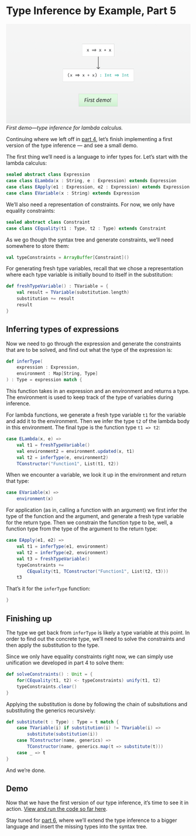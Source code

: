 # Type Inference by Example, Part 5

![Diagram](image.png)  
*First demo—type inference for lambda calculus.*

Continuing where we left off in [part 4](../part4/article.md), let’s finish implementing a first version of the type inference — and see a small demo.

The first thing we’ll need is a language to infer types for. Let’s start with the lambda calculus:

```scala
sealed abstract class Expression
case class ELambda(x : String, e : Expression) extends Expression
case class EApply(e1 : Expression, e2 : Expression) extends Expression
case class EVariable(x : String) extends Expression
```

We’ll also need a representation of constraints. For now, we only have equality constraints:

```scala
sealed abstract class Constraint
case class CEquality(t1 : Type, t2 : Type) extends Constraint
```

As we go though the syntax tree and generate constraints, we’ll need somewhere to store them:

```scala
val typeConstraints = ArrayBuffer[Constraint]()
```

For generating fresh type variables, recall that we chose a representation where each type variable is initially bound to itself in the substitution:

```scala
def freshTypeVariable() : TVariable = {
    val result = TVariable(substitution.length)
    substitution += result
    result
}
```


## Inferring types of expressions

Now we need to go through the expression and generate the constraints that are to be solved, and find out what the type of the expression is:

```scala
def inferType(
    expression : Expression,
    environment : Map[String, Type]
) : Type = expression match {
```

This function takes in an expression and an environment and returns a type. The environment is used to keep track of the type of variables during inference.

For lambda functions, we generate a fresh type variable `t1` for the variable and add it to the environment. Then we infer the type `t2` of the lambda body in this environment. The final type is the function type `t1 => t2`:

```scala
case ELambda(x, e) =>
    val t1 = freshTypeVariable()
    val environment2 = environment.updated(x, t1)
    val t2 = inferType(e, environment2)
    TConstructor("Function1", List(t1, t2))
```

When we encounter a variable, we look it up in the environment and return that type:

```scala
case EVariable(x) =>
    environment(x)
```

For application (as in, calling a function with an argument) we first infer the type of the function and the argument, and generate a fresh type variable for the return type. Then we constrain the function type to be, well, a function type from the type of the argument to the return type:

```scala
case EApply(e1, e2) =>
    val t1 = inferType(e1, environment)
    val t2 = inferType(e2, environment)
    val t3 = freshTypeVariable()
    typeConstraints += 
        CEquality(t1, TConstructor("Function1", List(t2, t3)))
    t3
```

That’s it for the `inferType` function:

```scala
}
```


## Finishing up

The type we get back from `inferType` is likely a type variable at this point. In order to find out the concrete type, we’ll need to solve the constraints and then apply the substitution to the type.

Since we only have equality constraints right now, we can simply use unification we developed in part 4 to solve them:

```scala
def solveConstraints() : Unit = {
    for(CEquality(t1, t2) <- typeConstraints) unify(t1, t2)
    typeConstraints.clear()
}
```

Applying the substitution is done by following the chain of subsitutions and substituting the generics recursively:

```scala
def substitute(t : Type) : Type = t match {
    case TVariable(i) if substitution(i) != TVariable(i) => 
        substitute(substitution(i))
    case TConstructor(name, generics) => 
        TConstructor(name, generics.map(t => substitute(t)))
    case _ => t
}
```

And we’re done.


## Demo

Now that we have the first version of our type inference, it’s time to see it in action. [View and run the code so far here](Inference.scala).

Stay tuned for [part 6](../part6/article.md), where we’ll extend the type inference to a bigger language and insert the missing types into the syntax tree.
